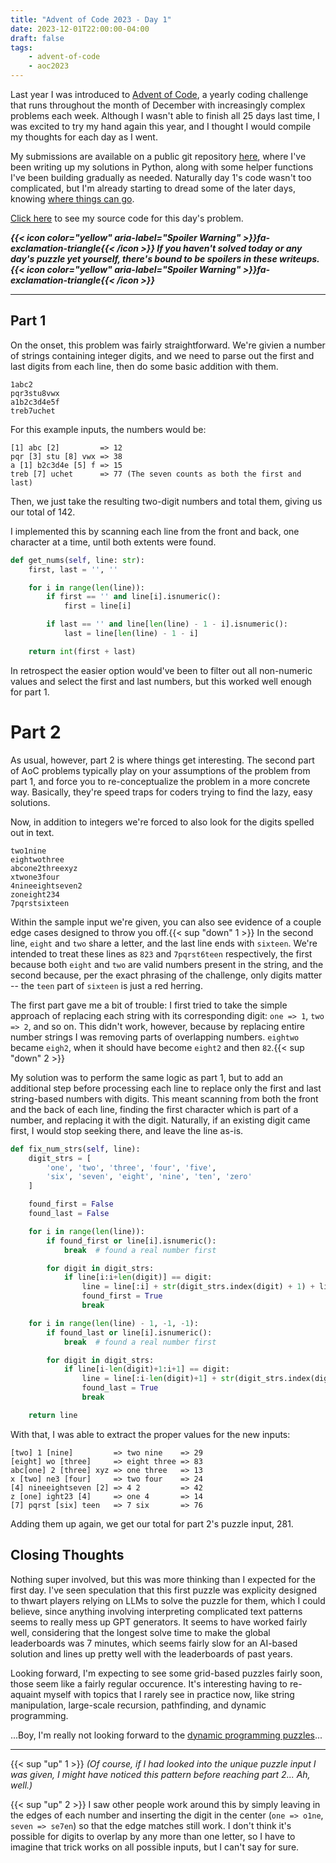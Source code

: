 ```yaml
---
title: "Advent of Code 2023 - Day 1"
date: 2023-12-01T22:00:00-04:00
draft: false
tags:
    - advent-of-code
    - aoc2023
---
```


Last year I was introduced to [Advent of Code](https://adventofcode.com/), a yearly coding challenge that runs throughout the month of December with increasingly complex problems each week. Although I wasn't able to finish all 25 days last time, I was excited to try my hand again this year, and I thought I would compile my thoughts for each day as I went.

My submissions are available on a public git repository [here](https://github.com/Ratheronfire/advent-of-code), where I've been writing up my solutions in Python, along with some helper functions I've been building gradually as needed. Naturally day 1's code wasn't too complicated, but I'm already starting to dread some of the later days, knowing [where things can go](https://github.com/Ratheronfire/advent-of-code/blob/master/2022/day-22.py).

[Click here](https://github.com/Ratheronfire/advent-of-code/blob/master/year_2023/day-1.py) to see my source code for this day's problem.

***{{< icon color="yellow" aria-label="Spoiler Warning" >}}fa-exclamation-triangle{{< /icon >}} If you haven't solved today or any day's puzzle yet yourself, there's bound to be spoilers in these writeups. {{< icon color="yellow" aria-label="Spoiler Warning" >}}fa-exclamation-triangle{{< /icon >}}***

---

## Part 1

On the onset, this problem was fairly straightforward. We're givien a number of strings containing integer digits, and we need to parse out the first and last digits from each line, then do some basic addition with them.

```
1abc2
pqr3stu8vwx
a1b2c3d4e5f
treb7uchet
```

For this example inputs, the numbers would be:

```
[1] abc [2]         => 12
pqr [3] stu [8] vwx => 38
a [1] b2c3d4e [5] f => 15
treb [7] uchet      => 77 (The seven counts as both the first and last)
```

Then, we just take the resulting two-digit numbers and total them, giving us our total of 142.

I implemented this by scanning each line from the front and back, one character at a time, until both extents were found.

```python
def get_nums(self, line: str):
    first, last = '', ''

    for i in range(len(line)):
        if first == '' and line[i].isnumeric():
            first = line[i]

        if last == '' and line[len(line) - 1 - i].isnumeric():
            last = line[len(line) - 1 - i]

    return int(first + last)
```

In retrospect the easier option would've been to filter out all non-numeric values and select the first and last numbers, but this worked well enough for part 1.

# Part 2

As usual, however, part 2 is where things get interesting. The second part of AoC problems typically play on your assumptions of the problem from part 1, and force you to re-conceptualize the problem in a more concrete way. Basically, they're speed traps for coders trying to find the lazy, easy solutions.

Now, in addition to integers we're forced to also look for the digits spelled out in text.

```
two1nine
eightwothree
abcone2threexyz
xtwone3four
4nineeightseven2
zoneight234
7pqrstsixteen
```

Within the sample input we're given, you can also see evidence of a couple edge cases designed to throw you off.{{< sup "down" 1 >}} In the second line, ``eight`` and ``two`` share a letter, and the last line ends with ``sixteen``. We're intended to treat these lines as ``823`` and ``7pqrst6teen`` respectively, the first because both ``eight`` and ``two`` are valid numbers present in the string, and the second because, per the exact phrasing of the challenge, only digits matter -- the ``teen`` part of ``sixteen`` is just a red herring.

The first part gave me a bit of trouble: I first tried to take the simple approach of replacing each string with its corresponding digit: ``one => 1``, ``two => 2``, and so on. This didn't work, however, because by replacing entire number strings I was removing parts of overlapping numbers.  `eightwo` became `eigh2`, when it should have become `eight2` and then `82`.{{< sup "down" 2 >}}

My solution was to perform the same logic as part 1, but to add an additional step before processing each line to replace only the first and last string-based numbers with digits. This meant scanning from both the front and the back of each line, finding the first character which is part of a number, and replacing it with the digit. Naturally, if an existing digit came first, I would stop seeking there, and leave the line as-is.

```python
def fix_num_strs(self, line):
    digit_strs = [
        'one', 'two', 'three', 'four', 'five',
        'six', 'seven', 'eight', 'nine', 'ten', 'zero'
    ]

    found_first = False
    found_last = False

    for i in range(len(line)):
        if found_first or line[i].isnumeric():
            break  # found a real number first

        for digit in digit_strs:
            if line[i:i+len(digit)] == digit:
                line = line[:i] + str(digit_strs.index(digit) + 1) + line[i+len(digit):]
                found_first = True
                break

    for i in range(len(line) - 1, -1, -1):
        if found_last or line[i].isnumeric():
            break  # found a real number first

        for digit in digit_strs:
            if line[i-len(digit)+1:i+1] == digit:
                line = line[:i-len(digit)+1] + str(digit_strs.index(digit) + 1) + line[i+1:]
                found_last = True
                break

    return line
```

With that, I was able to extract the proper values for the new inputs:

```
[two] 1 [nine]         => two nine    => 29
[eight] wo [three]     => eight three => 83
abc[one] 2 [three] xyz => one three   => 13
x [two] ne3 [four]     => two four    => 24
[4] nineeightseven [2] => 4 2         => 42
z [one] ight23 [4]     => one 4       => 14
[7] pqrst [six] teen   => 7 six       => 76
```

Adding them up again, we get our total for part 2's puzzle input, 281.

## Closing Thoughts

Nothing super involved, but this was more thinking than I expected for the first day. I've seen speculation that this first puzzle was explicity designed to thwart players relying on LLMs to solve the puzzle for them, which I could believe, since anything involving interpreting complicated text patterns seems to really mess up GPT generators. It seems to have worked fairly well, considering that the longest solve time to make the global leaderboards was 7 minutes, which seems fairly slow for an AI-based solution and lines up pretty well with the leaderboards of past years.

Looking forward, I'm expecting to see some grid-based puzzles fairly soon, those seem like a fairly regular occurence. It's interesting having to re-aquaint myself with topics that I rarely see in practice now, like string manipulation, large-scale recursion, pathfinding, and dynamic programming.

...Boy, I'm really not looking forward to the [dynamic programming puzzles](https://adventofcode.com/2022/day/16)...

---

{{< sup "up" 1 >}}
*(Of course, if I had looked into the unique puzzle input I was given, I might have noticed this pattern before reaching part 2... Ah, well.)*

{{< sup "up" 2 >}}
I saw other people work around this by simply leaving in the edges of each number and inserting the digit in the center (``one => o1ne``, ``seven => se7en``) so that the edge matches still work. I don't think it's possible for digits to overlap by any more than one letter, so I have to imagine that trick works on all possible inputs, but I can't say for sure.